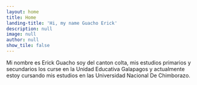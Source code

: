 ```yaml
---
layout: home
title: Home
landing-title: 'Hi, my name Guacho Erick'
description: null
image: null
author: null
show_tile: false
---
```


Mi nombre es Erick Guacho soy del canton colta, mis estudios primarios y secundarios los curse en la Unidad Educativa Galapagos y actualmente estoy cursando mis estudios en las Universidad Nacional De Chimborazo.

